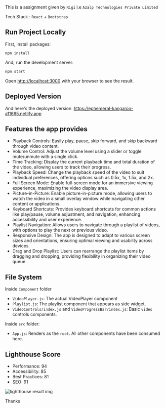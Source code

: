 This is a  assignment given by `Rigi` i.e `Azalp Technologies Private Limited`

Tech Stack : `React` + `Bootstrap`

## Run Project Locally
First, install packages:

```
npm install
```

And, run the development server:

```bash
npm start
```

Open [http://localhost:3000](http://localhost:3000) with your browser to see the result.

## Deployed Version

And here's the deployed version: https://ephemeral-kangaroo-a11665.netlify.app

## Features the app provides
- Playback Controls: Easily play, pause, skip forward, and skip backward through video content.
- Volume Control: Adjust the volume level using a slider or toggle mute/unmute with a single click.
- Time Tracking: Display the current playback time and total duration of the video, allowing users to track their progress.
- Playback Speed: Change the playback speed of the video to suit individual preferences, offering options such as 0.5x, 1x, 1.5x, and 2x.
- Full Screen Mode: Enable full-screen mode for an immersive viewing experience, maximizing the video display area.
- Picture-in-Picture: Enable picture-in-picture mode, allowing users to watch the video in a small overlay window while navigating other content or applications.
- Keyboard Shortcuts: Provides keyboard shortcuts for common actions like play/pause, volume adjustment, and navigation, enhancing accessibility and user experience.
- Playlist Navigation: Allows users to navigate through a playlist of videos, with options to play the next or previous video.
- Responsive Design: The app is designed to adapt to various screen sizes and orientations, ensuring optimal viewing and usability across devices.
- Drag and Drop Playlist: Users can rearrange the playlist items by dragging and dropping, providing flexibility in organizing their video queue.

 ## File System
  
  Inside `Component` folder

 - `VideoPlayer.js`: The actual VideoPlayer component
 - `Playlist.js`: The playlist component that appears as side widget.
 - `VideoControls/index.js` and `VideoProgressBar/index.js`: Basic `video` controls components. 

 Inside `src` folder:
 - `App.js`: Renders as the `root`. All other components have been consumed here.

 ## Lighthouse Score

 - Performance: 94
 - Accessibility: 85
 - Best Practices: 81
 - SEO: 91
 
 ![lighthouse result img](https://i.postimg.cc/tCY0bBvL/Screenshot-2024-03-14-at-11-54-49-PM.png)

Thanks